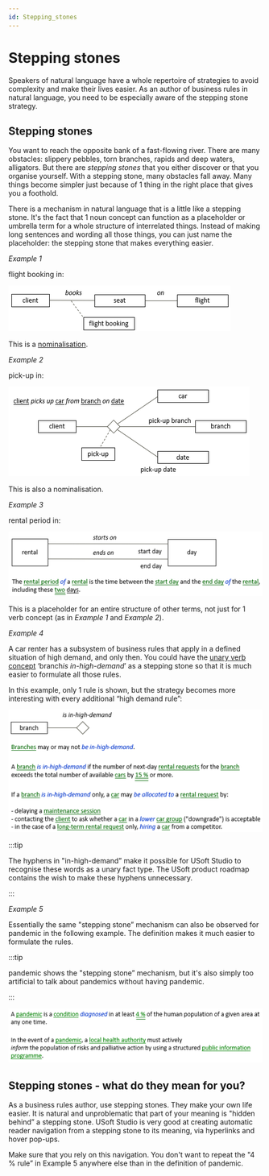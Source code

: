```yaml
---
id: Stepping_stones
---
```


# Stepping stones

Speakers of natural language have a whole repertoire of strategies to avoid complexity and make their lives easier. As an author of business rules in natural language, you need to be especially aware of the stepping stone strategy.

## Stepping stones

You want to reach the opposite bank of a fast-flowing river. There are many obstacles: slippery pebbles, torn branches, rapids and deep waters, alligators. But there are *stepping stones* that you either discover or that you organise yourself. With a stepping stone, many obstacles fall away. Many things become simpler just because of 1 thing in the right place that gives you a foothold.

There is a mechanism in natural language that is a little like a stepping stone. It's the fact that 1 noun concept can function as a placeholder or umbrella term for a whole structure of interrelated things. Instead of making long sentences and wording all those things, you can just name the placeholder: the stepping stone that makes everything easier.

*Example 1*

flight booking in:

![](./assets/7f03a2ee-f3b8-4147-a63c-b2d33f97760e.png)

This is a [nominalisation](/Business_rules/Vocabulary_concepts/Nominalisations.md).

*Example 2*

pick-up in:

![](./assets/620cc508-1f94-4a55-a8d5-37b10677f4c5.png)

This is also a nominalisation.

*Example 3*

rental period in:

![](./assets/8f853d6d-37d5-4af2-ab3a-e23e6b733c09.png)

This is a placeholder for an entire structure of other terms, not just for 1 verb concept (as in *Example 1* and *Example 2*).

*Example 4*

A car renter has a subsystem of business rules that apply in a defined situation of high demand, and only then. You could have the [unary verb concept](/Business_rules/Vocabulary_concepts/Unary_verb_concepts.md) ‘branch*is in-high-demand*’ as a stepping stone so that it is much easier to formulate all those rules.

In this example, only 1 rule is shown, but the strategy becomes more interesting with every additional “high demand rule”:

![](./assets/4cc07752-92b7-43f6-b1d9-f93ba56b3791.png)


:::tip

The hyphens in "in-high-demand” make it possible for USoft Studio to recognise these words as a unary fact type. The USoft product roadmap contains the wish to make these hyphens unnecessary.

:::

*Example 5*

Essentially the same "stepping stone” mechanism can also be observed for pandemic in the following example. The definition makes it much easier to formulate the rules.


:::tip

pandemic shows the "stepping stone” mechanism, but it's also simply too artificial to talk about pandemics without having pandemic.

:::

![](./assets/22e5e913-df5c-437f-89b3-cddd52a049ac.png)

## Stepping stones - what do they mean for you?

As a business rules author, use stepping stones. They make your own life easier. It is natural and unproblematic that part of your meaning is "hidden behind” a stepping stone. USoft Studio is very good at creating automatic reader navigation from a stepping stone to its meaning, via hyperlinks and hover pop-ups.

Make sure that you rely on this navigation. You don't want to repeat the "4 % rule” in Example 5 anywhere else than in the definition of pandemic.